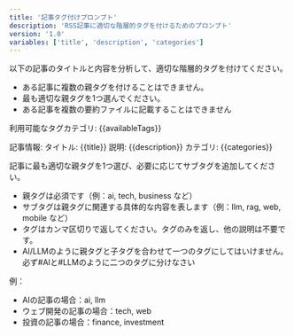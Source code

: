 ```yaml
---
title: '記事タグ付けプロンプト'
description: 'RSS記事に適切な階層的タグを付けるためのプロンプト'
version: '1.0'
variables: ['title', 'description', 'categories']
---
```


以下の記事のタイトルと内容を分析して、適切な階層的タグを付けてください。

- ある記事に複数の親タグを付けることはできません。
- 最も適切な親タグを1つ選んでください。
- ある記事を複数の要約ファイルに記載することはできません

利用可能なタグカテゴリ:
{{availableTags}}

記事情報:
タイトル: {{title}}
説明: {{description}}
カテゴリ: {{categories}}

記事に最も適切な親タグを1つ選び、必要に応じてサブタグを追加してください。

- 親タグは必須です（例：ai, tech, business など）
- サブタグは親タグに関連する具体的な内容を表します（例：llm, rag, web, mobile など）
- タグはカンマ区切りで返してください。タグのみを返し、他の説明は不要です。
- AI/LLMのように親タグと子タグを合わせて一つのタグにしてはいけません。必ず#AIと#LLMのように二つのタグに分けなさい

例：

- AIの記事の場合：ai, llm
- ウェブ開発の記事の場合：tech, web
- 投資の記事の場合：finance, investment
